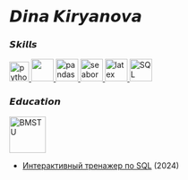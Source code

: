 # 𝘿𝙞𝙣𝙖 𝙆𝙞𝙧𝙮𝙖𝙣𝙤𝙫𝙖
### 𝙎𝙠𝙞𝙡𝙡𝙨
<p> 
  <a href="https://www.python.org" target="blank"> 
    <img src="https://upload.wikimedia.org/wikipedia/commons/thumb/c/c3/Python-logo-notext.svg/1869px-Python-logo-notext.svg.png" alt="python" width="35">
  </a>

  <a href="https://numpy.org" target="_blank"> 
    <img src="https://numpy.org/images/logo.svg" width="40" height="40"/>
  </a>
  
  <a href="https://pandas.pydata.org" target="_blank"> 
    <img src="https://encrypted-tbn0.gstatic.com/images?q=tbn:ANd9GcT01Ctpf3nRjz7b9l-om2h2llNA0jL4d_MVtXXXHVF5mWIn5nyMXLgzYscFGZdbhf_LN8M&usqp=CAU" alt="pandas" width="40" height="40">
  </a>
  
  <a href="https://seaborn.pydata.org" target="_blank"> 
    <img src="https://seaborn.pydata.org/_images/logo-mark-lightbg.svg" alt="seaborn" width="40">
  </a>
  <a href="https://www.latex-project.org/" target="_blank"> 
    <img src="https://upload.wikimedia.org/wikipedia/commons/thumb/9/92/LaTeX_logo.svg/2560px-LaTeX_logo.svg.png" alt="latex" height="40px">
  </a>
  <a> 
    <img src="https://w7.pngwing.com/pngs/525/959/png-transparent-microsoft-azure-sql-database-microsoft-sql-server-cloud-computing-text-trademark-logo.png
</p>" alt="SQL" height="40px">
  </a>
  

### 𝙀𝙙𝙪𝙘𝙖𝙩𝙞𝙤𝙣

<a href="https://bmstu.ru/"><img src="https://abali.ru/wp-content/uploads/2013/03/Gerb_MGTU_imeni_Baumana.png" alt="BMSTU" height="65"></a>
<ul>
<li><a href="https://stepik.org/cert/2452340" target="_blank">Интерактивный тренажер по SQL</a> (2024)</li>
</ul>
<!--
**DolenKollin/DolenKollin** is a ✨ _special_ ✨ repository because its `README.md` (this file) appears on your GitHub profile.

Here are some ideas to get you started:

- 🔭 I’m currently working on ...
- 🌱 I’m currently learning ...
- 👯 I’m looking to collaborate on ...
- 🤔 I’m looking for help with ...
- 💬 Ask me about ...
- 📫 How to reach me: ...
- 😄 Pronouns: ...
- ⚡ Fun fact: ...
-->

